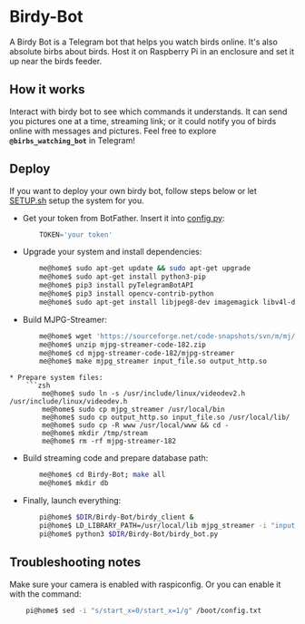 # Birdy-Bot
A Birdy Bot is a Telegram bot that helps you watch birds online. It's also absolute birbs about birds.
Host it on Raspberry Pi in an enclosure and set it up near the birds feeder.

## How it works
Interact with birdy bot to see which commands it understands.
It can send you pictures one at a time, streaming link; or it could notify you of birds online with messages and pictures.
Feel free to explore **`@birbs_watching_bot`** in Telegram! 

## Deploy
If you want to deploy your own birdy bot, follow steps below or let [SETUP.sh](https://github.com/Incomprehensible/Birdy-Bot/blob/main/SETUP.sh "Auto deploy") setup the system for you.
* Get your token from BotFather. Insert it into [config.py](<https://github.com/Incomprehensible/Birdy-Bot/blob/main/config.py>):
    ```python
        TOKEN='your token'
    ```
* Upgrade your system and install dependencies:
    ```zsh
        me@home$ sudo apt-get update && sudo apt-get upgrade
        me@home$ sudo apt-get install python3-pip
        me@home$ pip3 install pyTelegramBotAPI                              # we need Telegram API
        me@home$ pip3 install opencv-contrib-python                         # and OpenCV for motion detection
        me@home$ sudo apt-get install libjpeg8-dev imagemagick libv4l-dev   # also packages for MJPG-Streamer
    ```
* Build MJPG-Streamer:
    ```zsh
        me@home$ wget 'https://sourceforge.net/code-snapshots/svn/m/mj/mjpg-streamer/code/mjpg-streamer-code-r182.zip'
        me@home$ unzip mjpg-streamer-code-182.zip
        me@home$ cd mjpg-streamer-code-182/mjpg-streamer
        me@home$ make mjpg_streamer input_file.so output_http.so            # see troubleshooting if this fails
```
* Prepare system files:
    ```zsh
        me@home$ sudo ln -s /usr/include/linux/videodev2.h /usr/include/linux/videodev.h
        me@home$ sudo cp mjpg_streamer /usr/local/bin
        me@home$ sudo cp output_http.so input_file.so /usr/local/lib/
        me@home$ sudo cp -R www /usr/local/www && cd -
        me@home$ mkdir /tmp/stream
        me@home$ rm -rf mjpg-streamer-182
```
* Build streaming code and prepare database path:
    ```zsh
        me@home$ cd Birdy-Bot; make all
        me@home$ mkdir db
    ```

* Finally, launch everything:
    ```zsh
        pi@home$ $DIR/Birdy-Bot/birdy_client &
        pi@home$ LD_LIBRARY_PATH=/usr/local/lib mjpg_streamer -i "input_file.so -f /tmp/stream -n pic.jpg" -o "output_http.so -w /usr/local/www" &
        pi@home$ python3 $DIR/Birdy-Bot/birdy_bot.py
    ```

## Troubleshooting notes
Make sure your camera is enabled with raspiconfig. Or you can enable it with the command:
```zsh
    pi@home$ sed -i "s/start_x=0/start_x=1/g" /boot/config.txt
```
